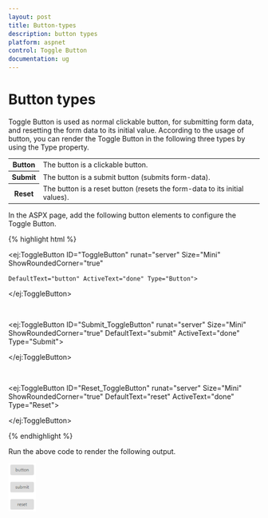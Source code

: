 ```yaml
---
layout: post
title: Button-types
description: button types
platform: aspnet
control: Toggle Button
documentation: ug
---
```


# Button types

Toggle Button is used as normal clickable button, for submitting form data, and resetting the form data to its initial value. According to the usage of button, you can render the Toggle Button in the following three types by using the Type property.

<table>
<tr>
<th>
Button</th><td>
The button is a clickable button.</td></tr>
<tr>
<th>
Submit</th><td>
The button is a submit button (submits form-data).</td></tr>
<tr>
<th>
Reset    </th><td>
The button is a reset button (resets the form-data to its initial values).</td></tr>
</table>
In the ASPX page, add the following button elements to configure the Toggle Button.

{% highlight html %}

<ej:ToggleButton ID="ToggleButton" runat="server" Size="Mini" ShowRoundedCorner="true"

    DefaultText="button" ActiveText="done" Type="Button">

</ej:ToggleButton>

<br />

<ej:ToggleButton ID="Submit_ToggleButton" runat="server" Size="Mini" ShowRoundedCorner="true" DefaultText="submit" ActiveText="done" Type="Submit">

</ej:ToggleButton>

<br />

<ej:ToggleButton ID="Reset_ToggleButton" runat="server" Size="Mini" ShowRoundedCorner="true" DefaultText="reset" ActiveText="done" Type="Reset">

</ej:ToggleButton>

{% endhighlight %}

Run the above code to render the following output.

 ![](Button-types_images/Button-types_img1.png)
